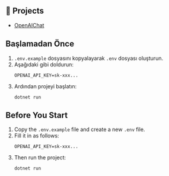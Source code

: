## 📂 Projects

- [OpenAIChat](./OpenAIChat)

## Başlamadan Önce

1. `.env.example` dosyasını kopyalayarak `.env` dosyası oluşturun.
2. Aşağıdaki gibi doldurun:
    ```env
    OPENAI_API_KEY=sk-xxx...
    ```
3. Ardından projeyi başlatın:
    ```
    dotnet run
    ```

## Before You Start

1. Copy the `.env.example` file and create a new `.env` file.
2. Fill it in as follows:
    ```env
    OPENAI_API_KEY=sk-xxx...
    ```
3. Then run the project:
    ```bash
    dotnet run
    ```
